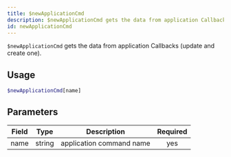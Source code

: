 ```yaml
---
title: $newApplicationCmd 
description: $newApplicationCmd gets the data from application Callbacks (update and create one).
id: newApplicationCmd
---
```


`$newApplicationCmd` gets the data from application Callbacks (update and create one).

## Usage

```php
$newApplicationCmd[name]
```

## Parameters 


| Field     | Type    | Description                                        | Required |
|-----------|---------|----------------------------------------------------| :------: |
| name    | string  | application command name                             | yes      |
